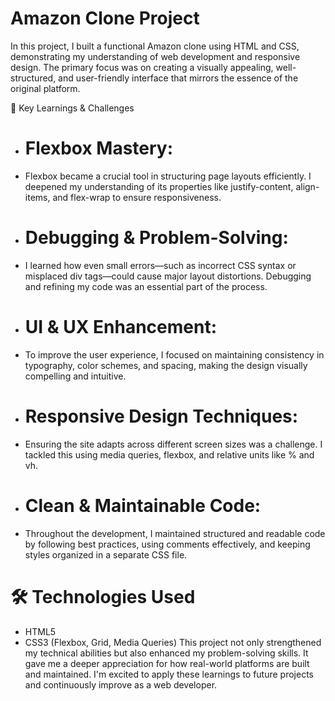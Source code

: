 # Amazon Clone Project
In this project, I built a functional Amazon clone using HTML and CSS, demonstrating my understanding of web development and responsive design. The primary focus was on creating a visually appealing, well-structured, and user-friendly interface that mirrors the essence of the original platform.

📌 Key Learnings & Challenges
- # Flexbox Mastery:
- Flexbox became a crucial tool in structuring page layouts efficiently. I deepened my understanding of its properties like justify-content, align-items, and flex-wrap to ensure responsiveness.
- # Debugging & Problem-Solving:
- I learned how even small errors—such as incorrect CSS syntax or misplaced div tags—could cause major layout distortions. Debugging and refining my code was an essential part of the process.
- # UI & UX Enhancement:
- To improve the user experience, I focused on maintaining consistency in typography, color schemes, and spacing, making the design visually compelling and intuitive.
- # Responsive Design Techniques:
-  Ensuring the site adapts across different screen sizes was a challenge. I tackled this using media queries, flexbox, and relative units like % and vh.
- # Clean & Maintainable Code:
-  Throughout the development, I maintained structured and readable code by following best practices, using comments effectively, and keeping styles organized in a separate CSS file.
# 🛠 Technologies Used
- HTML5
- CSS3 (Flexbox, Grid, Media Queries)
This project not only strengthened my technical abilities but also enhanced my problem-solving skills. It gave me a deeper appreciation for how real-world platforms are built and maintained. I'm excited to apply these learnings to future projects and continuously improve as a web developer.
